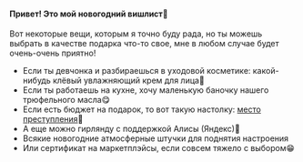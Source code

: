 <h4>Привет! Это мой новогодний вишлист🎁</h4>
<p>Вот некоторые вещи, которым я точно буду рада, но ты можешь выбрать в качестве подарка что-то свое, мне в любом случае будет очень-очень приятно!</p>
<ul>
<li>Если ты девчонка и разбираешься в уходовой косметике: какой-нибудь клёвый увлажняющий крем для лица💅</li>

<li>Если ты работаешь на кухне, хочу маленькую баночку нашего трюфельного масла😋 </li>

<li>Если есть бюджет на подарок, то вот такую настолку: <a href="https://ozon.ru/t/vdXOwmE">место преступления</a>🎲</li>

<li>А еще можно гирлянду с поддержкой Алисы (Яндекс)🎄</li>

<li>Всякие новогодние атмосферные штучки для поднятия настроения</li>

<li>Или сертификат на маркетплэйсы, если совсем тяжело с выбором😁</li>
</ul>
